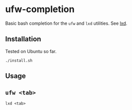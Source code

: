 # ufw-completion
Basic bash completion for the `ufw` and `lxd` utilities.  See [lxd](https://linuxcontainers.org). 

## Installation

Tested on Ubuntu so far. 

`./install.sh` 

## Usage 

`ufw <tab>` 
--
`lxd <tab>` 
